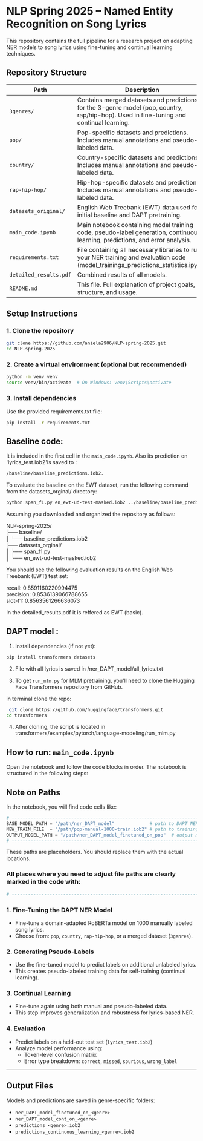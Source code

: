 # NLP Spring 2025 – Named Entity Recognition on Song Lyrics

This repository contains the full pipeline for a research project on adapting NER models to song lyrics using fine-tuning and continual learning techniques.

##  Repository Structure

| Path | Description |
|------|-------------|
| `3genres/` | Contains merged datasets and predictions for the 3-genre model (pop, country, rap/hip-hop). Used in fine-tuning and continual learning. |
| `pop/` | Pop-specific datasets and predictions. Includes manual annotations and pseudo-labeled data. |
| `country/` | Country-specific datasets and predictions. Includes manual annotations and pseudo-labeled data. |
| `rap-hip-hop/` | Hip-hop-specific datasets and predictions. Includes manual annotations and pseudo-labeled data. |
| `datasets_original/` | English Web Treebank (EWT) data used for initial baseline and DAPT pretraining. |
| `main_code.ipynb` | Main notebook containing model training code, pseudo-label generation, continuous learning, predictions, and error analysis. |
| `requirements.txt` | File containing all necessary libraries to run your NER training and evaluation code (model_trainings_predictions_statistics.ipynb)
| `detailed_results.pdf`| Combined results of all models. |
| `README.md` | This file. Full explanation of project goals, structure, and usage. |



##  Setup Instructions

### 1. Clone the repository

```bash
git clone https://github.com/aniela2906/NLP-spring-2025.git
cd NLP-spring-2025
```

### 2. Create a virtual environment (optional but recommended)

```bash
python -m venv venv
source venv/bin/activate  # On Windows: venv\Scripts\activate
```
### 3. Install dependencies
Use the provided requirements.txt file:
```bash
pip install -r requirements.txt
```
## Baseline code: 

It is included in the first cell in the `main_code.ipynb`. 
Also its prediction on 'lyrics_test.iob2'is saved to : 
```bash
/baseline/baseline_predictions.iob2.  
```
To evaluate the baseline on the EWT dataset, run the following command from the datasets_orginal/ directory:  

```bash
python span_f1.py en_ewt-ud-test-masked.iob2 ../baseline/baseline_predictions.iob2  
```
  
Assuming you downloaded and organized the repository as follows:  

NLP-spring-2025/  
├── baseline/  
│   └── baseline_predictions.iob2  
├── datasets_orginal/  
│   ├── span_f1.py  
│   └── en_ewt-ud-test-masked.iob2  
    
You should see the following evaluation results on the English Web Treebank (EWT) test set:   
    
recall:     0.8591160220994475    
precision:  0.8536139066788655    
slot-f1:    0.8563561266636073    


In the detailed_results.pdf it is reffered as EWT (basic).  


## DAPT model :
 1. Install dependencies (if not yet):
  ```bash
  pip install transformers datasets
  ```

2. File with all lyrics is saved in /ner_DAPT_model/all_lyrics.txt

3. To get `run_mlm.py` for MLM pretraining, you'll need to clone the Hugging Face Transformers repository from GitHub.

in terminal clone the repo:
 ```bash
  git clone https://github.com/huggingface/transformers.git
cd transformers
  ```

4. After cloning, the script is located in transformers/examples/pytorch/language-modeling/run_mlm.py


##  How to run: `main_code.ipynb`


Open the notebook and follow the code blocks in order. The notebook is structured in the following steps:

##  Note on Paths


In the notebook, you will find code cells like:

```python
# ------------------------------------------------------------------------------------------------------
BASE_MODEL_PATH = "/path/ner_DAPT_model"             # path to DAPT NER model
NEW_TRAIN_FILE  = "/path/pop-manual-1000-train.iob2" # path to training dataset
OUTPUT_MODEL_PATH = "/path/ner_DAPT_model_finetuned_on_pop"  # output model path
# ------------------------------------------------------------------------------------------------------
```
These paths are placeholders. You should replace them with the actual locations.

### All places where you need to adjust file paths are clearly marked in the code with:
```python
# ------------------------------------------------------------------------------------------------------
```

### 1. Fine-Tuning the DAPT NER Model
- Fine-tune a domain-adapted RoBERTa model on 1000 manually labeled song lyrics.
- Choose from: `pop`, `country`, `rap-hip-hop`, or a merged dataset (`3genres`).

### 2. Generating Pseudo-Labels
- Use the fine-tuned model to predict labels on additional unlabeled lyrics.
- This creates pseudo-labeled training data for self-training (continual learning).

### 3. Continual Learning
- Fine-tune again using both manual and pseudo-labeled data.
- This step improves generalization and robustness for lyrics-based NER.

### 4. Evaluation
- Predict labels on a held-out test set (`lyrics_test.iob2`)
- Analyze model performance using:
  - Token-level confusion matrix
  - Error type breakdown: `correct`, `missed`, `spurious`, `wrong_label`

---

##  Output Files

Models and predictions are saved in genre-specific folders:

- `ner_DAPT_model_finetuned_on_<genre>`
- `ner_DAPT_model_cont_on_<genre>`
- `predictions_<genre>.iob2`
- `predictions_continuous_learning_<genre>.iob2`

